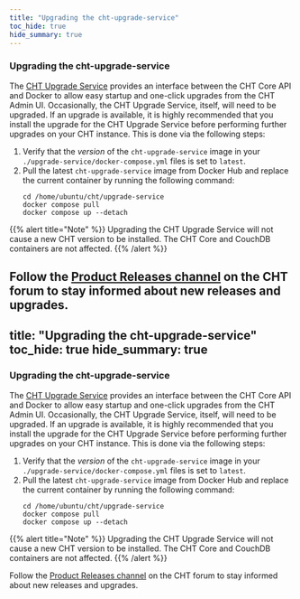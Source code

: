 ```yaml
---
title: "Upgrading the cht-upgrade-service"
toc_hide: true
hide_summary: true
---
```

### Upgrading the cht-upgrade-service

The [CHT Upgrade Service](https://github.com/medic/cht-upgrade-service) provides an interface between the CHT Core API and Docker to allow easy startup and one-click upgrades from the CHT Admin UI. Occasionally, the CHT Upgrade Service, itself, will need to be upgraded. If an upgrade is available, it is highly recommended that you install the upgrade for the CHT Upgrade Service before performing further upgrades on your CHT instance. This is done via the following steps:

1. Verify that the _version_ of the `cht-upgrade-service` image in your `./upgrade-service/docker-compose.yml` files is set to `latest`.
1. Pull the latest `cht-upgrade-service` image from Docker Hub and replace the current container by running the following command:
    ```shell
    cd /home/ubuntu/cht/upgrade-service
    docker compose pull
    docker compose up --detach
    ``` 

{{% alert title="Note" %}}
Upgrading the CHT Upgrade Service will not cause a new CHT version to be installed.  The CHT Core and CouchDB containers are not affected.
{{% /alert %}}

Follow the [Product Releases channel](https://forum.communityhealthtoolkit.org/c/product/releases/26) on the CHT forum to stay informed about new releases and upgrades.
---
title: "Upgrading the cht-upgrade-service"
toc_hide: true
hide_summary: true
---
### Upgrading the cht-upgrade-service

The [CHT Upgrade Service](https://github.com/medic/cht-upgrade-service) provides an interface between the CHT Core API and Docker to allow easy startup and one-click upgrades from the CHT Admin UI. Occasionally, the CHT Upgrade Service, itself, will need to be upgraded. If an upgrade is available, it is highly recommended that you install the upgrade for the CHT Upgrade Service before performing further upgrades on your CHT instance. This is done via the following steps:

1. Verify that the _version_ of the `cht-upgrade-service` image in your `./upgrade-service/docker-compose.yml` files is set to `latest`.
1. Pull the latest `cht-upgrade-service` image from Docker Hub and replace the current container by running the following command:
    ```shell
    cd /home/ubuntu/cht/upgrade-service
    docker compose pull
    docker compose up --detach
    ``` 

{{% alert title="Note" %}}
Upgrading the CHT Upgrade Service will not cause a new CHT version to be installed.  The CHT Core and CouchDB containers are not affected.
{{% /alert %}}

Follow the [Product Releases channel](https://forum.communityhealthtoolkit.org/c/product/releases/26) on the CHT forum to stay informed about new releases and upgrades.
